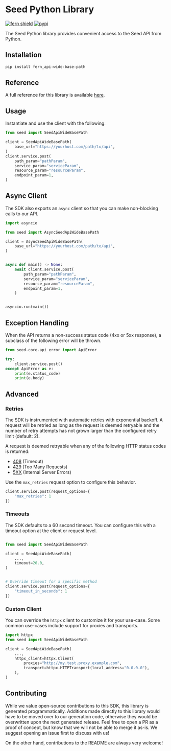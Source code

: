 # Seed Python Library

[![fern shield](https://img.shields.io/badge/%F0%9F%8C%BF-Built%20with%20Fern-brightgreen)](https://buildwithfern.com?utm_source=github&utm_medium=github&utm_campaign=readme&utm_source=Seed%2FPython)
[![pypi](https://img.shields.io/pypi/v/fern_api-wide-base-path)](https://pypi.python.org/pypi/fern_api-wide-base-path)

The Seed Python library provides convenient access to the Seed API from Python.

## Installation

```sh
pip install fern_api-wide-base-path
```

## Reference

A full reference for this library is available [here](./reference.md).

## Usage

Instantiate and use the client with the following:

```python
from seed import SeedApiWideBasePath

client = SeedApiWideBasePath(
    base_url="https://yourhost.com/path/to/api",
)
client.service.post(
    path_param="pathParam",
    service_param="serviceParam",
    resource_param="resourceParam",
    endpoint_param=1,
)
```

## Async Client

The SDK also exports an `async` client so that you can make non-blocking calls to our API.

```python
import asyncio

from seed import AsyncSeedApiWideBasePath

client = AsyncSeedApiWideBasePath(
    base_url="https://yourhost.com/path/to/api",
)


async def main() -> None:
    await client.service.post(
        path_param="pathParam",
        service_param="serviceParam",
        resource_param="resourceParam",
        endpoint_param=1,
    )


asyncio.run(main())
```

## Exception Handling

When the API returns a non-success status code (4xx or 5xx response), a subclass of the following error
will be thrown.

```python
from seed.core.api_error import ApiError

try:
    client.service.post()
except ApiError as e:
    print(e.status_code)
    print(e.body)
```

## Advanced

### Retries

The SDK is instrumented with automatic retries with exponential backoff. A request will be retried as long
as the request is deemed retryable and the number of retry attempts has not grown larger than the configured
retry limit (default: 2).

A request is deemed retryable when any of the following HTTP status codes is returned:

- [408](https://developer.mozilla.org/en-US/docs/Web/HTTP/Status/408) (Timeout)
- [429](https://developer.mozilla.org/en-US/docs/Web/HTTP/Status/429) (Too Many Requests)
- [5XX](https://developer.mozilla.org/en-US/docs/Web/HTTP/Status/500) (Internal Server Errors)

Use the `max_retries` request option to configure this behavior.

```python
client.service.post(request_options={
    "max_retries": 1
})
```

### Timeouts

The SDK defaults to a 60 second timeout. You can configure this with a timeout option at the client or request level.

```python

from seed import SeedApiWideBasePath

client = SeedApiWideBasePath(
    ...,
    timeout=20.0,
)


# Override timeout for a specific method
client.service.post(request_options={
    "timeout_in_seconds": 1
})
```

### Custom Client

You can override the `httpx` client to customize it for your use-case. Some common use-cases include support for proxies
and transports.
```python
import httpx
from seed import SeedApiWideBasePath

client = SeedApiWideBasePath(
    ...,
    httpx_client=httpx.Client(
        proxies="http://my.test.proxy.example.com",
        transport=httpx.HTTPTransport(local_address="0.0.0.0"),
    ),
)
```

## Contributing

While we value open-source contributions to this SDK, this library is generated programmatically.
Additions made directly to this library would have to be moved over to our generation code,
otherwise they would be overwritten upon the next generated release. Feel free to open a PR as
a proof of concept, but know that we will not be able to merge it as-is. We suggest opening
an issue first to discuss with us!

On the other hand, contributions to the README are always very welcome!
